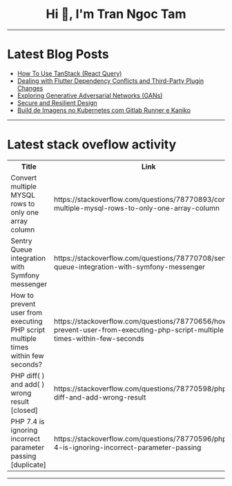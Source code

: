 <h1 align="center">Hi 👋, I'm Tran Ngoc Tam</h1>

---

# Latest Blog Posts 
<!-- BLOG-POST-LIST:START -->
- [How To Use TanStack &lpar;React Query&rpar;](https://dev.to/ewenikeemmanue4/how-to-use-tanstack-react-query-52bd)
- [Dealing with Flutter Dependency Conflicts and Third-Party Plugin Changes](https://dev.to/vpalania/dealing-with-flutter-dependency-conflicts-and-third-party-plugin-changes-50d)
- [Exploring Generative Adversarial Networks &lpar;GANs&rpar;](https://dev.to/nd_18b1e31aad9b7eca9e465a/exploring-generative-adversarial-networks-gans-48n5)
- [Secure and Resilient Design](https://dev.to/owasp/secure-and-resilient-design-2f1k)
- [Build de Imagens no Kubernetes com Gitlab Runner e Kaniko](https://dev.to/nataliagranato/build-de-imagens-no-kubernetes-com-gitlab-runner-e-kaniko-17e4)
<!-- BLOG-POST-LIST:END -->

---

# Latest stack oveflow activity
<table>
  <tr><th>Title</th><th>Link</th></tr>
  <!-- STACKOVERFLOW:START --><tr><td>Convert multiple MYSQL rows to only one array column</td><td>https://stackoverflow.com/questions/78770893/convert-multiple-mysql-rows-to-only-one-array-column</td></tr><tr><td>Sentry Queue integration with Symfony messenger</td><td>https://stackoverflow.com/questions/78770708/sentry-queue-integration-with-symfony-messenger</td></tr><tr><td>How to prevent user from executing PHP script multiple times within few seconds?</td><td>https://stackoverflow.com/questions/78770656/how-to-prevent-user-from-executing-php-script-multiple-times-within-few-seconds</td></tr><tr><td>PHP diff&lpar; &rpar; and add&lpar; &rpar; wrong result [closed]</td><td>https://stackoverflow.com/questions/78770598/php-diff-and-add-wrong-result</td></tr><tr><td>PHP 7.4 is ignoring incorrect parameter passing [duplicate]</td><td>https://stackoverflow.com/questions/78770596/php-7-4-is-ignoring-incorrect-parameter-passing</td></tr><!-- STACKOVERFLOW:END -->
</table>

---


